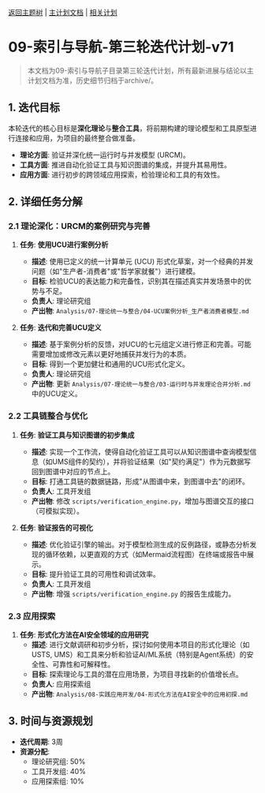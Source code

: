 [返回主题树](../00-主题树与内容索引.md) | [主计划文档](../00-形式化架构理论统一计划.md) | [相关计划](../递归合并计划.md)

# 09-索引与导航-第三轮迭代计划-v71

> 本文档为09-索引与导航子目录第三轮迭代计划，所有最新进展与结论以主计划文档为准，历史细节归档于archive/。

## 1. 迭代目标

本轮迭代的核心目标是**深化理论**与**整合工具**，将前期构建的理论模型和工具原型进行连接和应用，为项目的最终整合做准备。

- **理论方面**: 验证并深化统一运行时与并发模型 (URCM)。
- **工具方面**: 推进自动化验证工具与知识图谱的集成，并提升其易用性。
- **应用方面**: 进行初步的跨领域应用探索，检验理论和工具的有效性。

## 2. 详细任务分解

### 2.1 理论深化：URCM的案例研究与完善

1. **任务**: **使用UCU进行案例分析**
    - **描述**: 使用已定义的统一计算单元 (UCU) 形式化草案，对一个经典的并发问题（如"生产者-消费者"或"哲学家就餐"）进行建模。
    - **目标**: 检验UCU的表达能力和完备性，识别其在描述真实并发场景中的优势与不足。
    - **负责人**: 理论研究组
    - **产出物**: `Analysis/07-理论统一与整合/04-UCU案例分析_生产者消费者模型.md`

2. **任务**: **迭代和完善UCU定义**
    - **描述**: 基于案例分析的反馈，对UCU的七元组定义进行修正和完善。可能需要增加或修改元素以更好地捕获并发行为的本质。
    - **目标**: 得到一个更加健壮和通用的UCU形式化定义。
    - **负责人**: 理论研究组
    - **产出物**: 更新 `Analysis/07-理论统一与整合/03-运行时与并发理论合并分析.md` 中的UCU定义。

### 2.2 工具链整合与优化

1. **任务**: **验证工具与知识图谱的初步集成**
    - **描述**: 实现一个工作流，使得自动化验证工具可以从知识图谱中查询模型信息（如UMS组件的契约），并将验证结果（如"契约满足"）作为元数据写回到图谱中对应的节点上。
    - **目标**: 打通工具链的数据链路，形成"从图谱中来，到图谱中去"的闭环。
    - **负责人**: 工具开发组
    - **产出物**: 修改 `scripts/verification_engine.py`，增加与图谱交互的接口（可模拟实现）。

2. **任务**: **验证报告的可视化**
    - **描述**: 优化验证引擎的输出。对于模型检测生成的反例路径，或静态分析发现的循环依赖，以更直观的方式（如Mermaid流程图）在终端或报告中展示。
    - **目标**: 提升验证工具的可用性和调试效率。
    - **负责人**: 工具开发组
    - **产出物**: 增强 `scripts/verification_engine.py` 的报告生成能力。

### 2.3 应用探索

1. **任务**: **形式化方法在AI安全领域的应用研究**
    - **描述**: 进行文献调研和初步分析，探讨如何使用本项目的形式化理论（如USTS, UMS）和工具来分析和验证AI/ML系统（特别是Agent系统）的安全性、可靠性和可解释性。
    - **目标**: 探索理论与工具的潜在应用场景，为项目寻找新的价值增长点。
    - **负责人**: 应用探索组
    - **产出物**: `Analysis/08-实践应用开发/04-形式化方法在AI安全中的应用初探.md`

## 3. 时间与资源规划

- **迭代周期**: 3周
- **资源分配**:
  - 理论研究组: 50%
  - 工具开发组: 40%
  - 应用探索组: 10%
